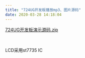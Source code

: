 ```yaml
---
title: "724UG开发板播放mp3、图片源码"
date: 2020-03-28 14:18:04
---
```


<p><a href="http://openluat-luatcommunity.oss-cn-hangzhou.aliyuncs.com/attachment/20200609163800829_J9exePe55e7eebc62a3f5_724UG开发板演示源码.zip">724UG开发板演示源码.zip</a></p><p><br></p><p>LCD采用st7735 IC<br><br></p>